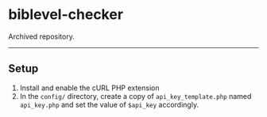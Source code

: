 # biblevel-checker 

Archived repository.
______

## Setup
1. Install and enable the cURL PHP extension
2. In the `config/` directory, create a copy of `api_key_template.php` named `api_key.php` and set the value of `$api_key` accordingly.  
